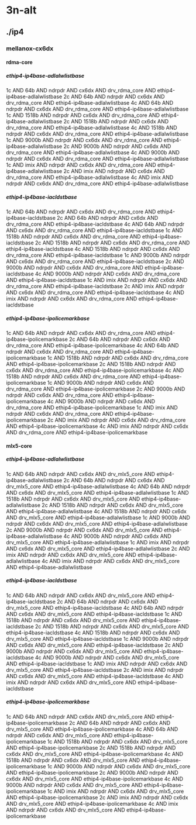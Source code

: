 # 3n-alt
## ./ip4
### mellanox-cx6dx
#### rdma-core
##### ethip4-ip4base-adlalwlistbase
1c AND 64b AND ndrpdr AND cx6dx AND drv_rdma_core AND ethip4-ip4base-adlalwlistbase
2c AND 64b AND ndrpdr AND cx6dx AND drv_rdma_core AND ethip4-ip4base-adlalwlistbase
4c AND 64b AND ndrpdr AND cx6dx AND drv_rdma_core AND ethip4-ip4base-adlalwlistbase
1c AND 1518b AND ndrpdr AND cx6dx AND drv_rdma_core AND ethip4-ip4base-adlalwlistbase
2c AND 1518b AND ndrpdr AND cx6dx AND drv_rdma_core AND ethip4-ip4base-adlalwlistbase
4c AND 1518b AND ndrpdr AND cx6dx AND drv_rdma_core AND ethip4-ip4base-adlalwlistbase
1c AND 9000b AND ndrpdr AND cx6dx AND drv_rdma_core AND ethip4-ip4base-adlalwlistbase
2c AND 9000b AND ndrpdr AND cx6dx AND drv_rdma_core AND ethip4-ip4base-adlalwlistbase
4c AND 9000b AND ndrpdr AND cx6dx AND drv_rdma_core AND ethip4-ip4base-adlalwlistbase
1c AND imix AND ndrpdr AND cx6dx AND drv_rdma_core AND ethip4-ip4base-adlalwlistbase
2c AND imix AND ndrpdr AND cx6dx AND drv_rdma_core AND ethip4-ip4base-adlalwlistbase
4c AND imix AND ndrpdr AND cx6dx AND drv_rdma_core AND ethip4-ip4base-adlalwlistbase
##### ethip4-ip4base-iacldstbase
1c AND 64b AND ndrpdr AND cx6dx AND drv_rdma_core AND ethip4-ip4base-iacldstbase
2c AND 64b AND ndrpdr AND cx6dx AND drv_rdma_core AND ethip4-ip4base-iacldstbase
4c AND 64b AND ndrpdr AND cx6dx AND drv_rdma_core AND ethip4-ip4base-iacldstbase
1c AND 1518b AND ndrpdr AND cx6dx AND drv_rdma_core AND ethip4-ip4base-iacldstbase
2c AND 1518b AND ndrpdr AND cx6dx AND drv_rdma_core AND ethip4-ip4base-iacldstbase
4c AND 1518b AND ndrpdr AND cx6dx AND drv_rdma_core AND ethip4-ip4base-iacldstbase
1c AND 9000b AND ndrpdr AND cx6dx AND drv_rdma_core AND ethip4-ip4base-iacldstbase
2c AND 9000b AND ndrpdr AND cx6dx AND drv_rdma_core AND ethip4-ip4base-iacldstbase
4c AND 9000b AND ndrpdr AND cx6dx AND drv_rdma_core AND ethip4-ip4base-iacldstbase
1c AND imix AND ndrpdr AND cx6dx AND drv_rdma_core AND ethip4-ip4base-iacldstbase
2c AND imix AND ndrpdr AND cx6dx AND drv_rdma_core AND ethip4-ip4base-iacldstbase
4c AND imix AND ndrpdr AND cx6dx AND drv_rdma_core AND ethip4-ip4base-iacldstbase
##### ethip4-ip4base-ipolicemarkbase
1c AND 64b AND ndrpdr AND cx6dx AND drv_rdma_core AND ethip4-ip4base-ipolicemarkbase
2c AND 64b AND ndrpdr AND cx6dx AND drv_rdma_core AND ethip4-ip4base-ipolicemarkbase
4c AND 64b AND ndrpdr AND cx6dx AND drv_rdma_core AND ethip4-ip4base-ipolicemarkbase
1c AND 1518b AND ndrpdr AND cx6dx AND drv_rdma_core AND ethip4-ip4base-ipolicemarkbase
2c AND 1518b AND ndrpdr AND cx6dx AND drv_rdma_core AND ethip4-ip4base-ipolicemarkbase
4c AND 1518b AND ndrpdr AND cx6dx AND drv_rdma_core AND ethip4-ip4base-ipolicemarkbase
1c AND 9000b AND ndrpdr AND cx6dx AND drv_rdma_core AND ethip4-ip4base-ipolicemarkbase
2c AND 9000b AND ndrpdr AND cx6dx AND drv_rdma_core AND ethip4-ip4base-ipolicemarkbase
4c AND 9000b AND ndrpdr AND cx6dx AND drv_rdma_core AND ethip4-ip4base-ipolicemarkbase
1c AND imix AND ndrpdr AND cx6dx AND drv_rdma_core AND ethip4-ip4base-ipolicemarkbase
2c AND imix AND ndrpdr AND cx6dx AND drv_rdma_core AND ethip4-ip4base-ipolicemarkbase
4c AND imix AND ndrpdr AND cx6dx AND drv_rdma_core AND ethip4-ip4base-ipolicemarkbase
#### mlx5-core
##### ethip4-ip4base-adlalwlistbase
1c AND 64b AND ndrpdr AND cx6dx AND drv_mlx5_core AND ethip4-ip4base-adlalwlistbase
2c AND 64b AND ndrpdr AND cx6dx AND drv_mlx5_core AND ethip4-ip4base-adlalwlistbase
4c AND 64b AND ndrpdr AND cx6dx AND drv_mlx5_core AND ethip4-ip4base-adlalwlistbase
1c AND 1518b AND ndrpdr AND cx6dx AND drv_mlx5_core AND ethip4-ip4base-adlalwlistbase
2c AND 1518b AND ndrpdr AND cx6dx AND drv_mlx5_core AND ethip4-ip4base-adlalwlistbase
4c AND 1518b AND ndrpdr AND cx6dx AND drv_mlx5_core AND ethip4-ip4base-adlalwlistbase
1c AND 9000b AND ndrpdr AND cx6dx AND drv_mlx5_core AND ethip4-ip4base-adlalwlistbase
2c AND 9000b AND ndrpdr AND cx6dx AND drv_mlx5_core AND ethip4-ip4base-adlalwlistbase
4c AND 9000b AND ndrpdr AND cx6dx AND drv_mlx5_core AND ethip4-ip4base-adlalwlistbase
1c AND imix AND ndrpdr AND cx6dx AND drv_mlx5_core AND ethip4-ip4base-adlalwlistbase
2c AND imix AND ndrpdr AND cx6dx AND drv_mlx5_core AND ethip4-ip4base-adlalwlistbase
4c AND imix AND ndrpdr AND cx6dx AND drv_mlx5_core AND ethip4-ip4base-adlalwlistbase
##### ethip4-ip4base-iacldstbase
1c AND 64b AND ndrpdr AND cx6dx AND drv_mlx5_core AND ethip4-ip4base-iacldstbase
2c AND 64b AND ndrpdr AND cx6dx AND drv_mlx5_core AND ethip4-ip4base-iacldstbase
4c AND 64b AND ndrpdr AND cx6dx AND drv_mlx5_core AND ethip4-ip4base-iacldstbase
1c AND 1518b AND ndrpdr AND cx6dx AND drv_mlx5_core AND ethip4-ip4base-iacldstbase
2c AND 1518b AND ndrpdr AND cx6dx AND drv_mlx5_core AND ethip4-ip4base-iacldstbase
4c AND 1518b AND ndrpdr AND cx6dx AND drv_mlx5_core AND ethip4-ip4base-iacldstbase
1c AND 9000b AND ndrpdr AND cx6dx AND drv_mlx5_core AND ethip4-ip4base-iacldstbase
2c AND 9000b AND ndrpdr AND cx6dx AND drv_mlx5_core AND ethip4-ip4base-iacldstbase
4c AND 9000b AND ndrpdr AND cx6dx AND drv_mlx5_core AND ethip4-ip4base-iacldstbase
1c AND imix AND ndrpdr AND cx6dx AND drv_mlx5_core AND ethip4-ip4base-iacldstbase
2c AND imix AND ndrpdr AND cx6dx AND drv_mlx5_core AND ethip4-ip4base-iacldstbase
4c AND imix AND ndrpdr AND cx6dx AND drv_mlx5_core AND ethip4-ip4base-iacldstbase
##### ethip4-ip4base-ipolicemarkbase
1c AND 64b AND ndrpdr AND cx6dx AND drv_mlx5_core AND ethip4-ip4base-ipolicemarkbase
2c AND 64b AND ndrpdr AND cx6dx AND drv_mlx5_core AND ethip4-ip4base-ipolicemarkbase
4c AND 64b AND ndrpdr AND cx6dx AND drv_mlx5_core AND ethip4-ip4base-ipolicemarkbase
1c AND 1518b AND ndrpdr AND cx6dx AND drv_mlx5_core AND ethip4-ip4base-ipolicemarkbase
2c AND 1518b AND ndrpdr AND cx6dx AND drv_mlx5_core AND ethip4-ip4base-ipolicemarkbase
4c AND 1518b AND ndrpdr AND cx6dx AND drv_mlx5_core AND ethip4-ip4base-ipolicemarkbase
1c AND 9000b AND ndrpdr AND cx6dx AND drv_mlx5_core AND ethip4-ip4base-ipolicemarkbase
2c AND 9000b AND ndrpdr AND cx6dx AND drv_mlx5_core AND ethip4-ip4base-ipolicemarkbase
4c AND 9000b AND ndrpdr AND cx6dx AND drv_mlx5_core AND ethip4-ip4base-ipolicemarkbase
1c AND imix AND ndrpdr AND cx6dx AND drv_mlx5_core AND ethip4-ip4base-ipolicemarkbase
2c AND imix AND ndrpdr AND cx6dx AND drv_mlx5_core AND ethip4-ip4base-ipolicemarkbase
4c AND imix AND ndrpdr AND cx6dx AND drv_mlx5_core AND ethip4-ip4base-ipolicemarkbase